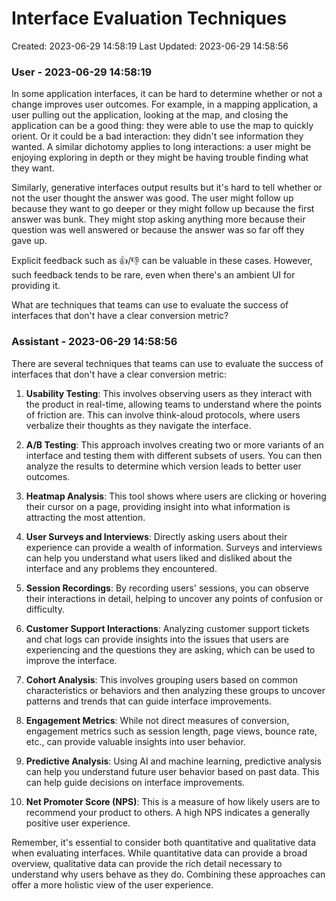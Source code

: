 # Interface Evaluation Techniques

Created: 2023-06-29 14:58:19
Last Updated: 2023-06-29 14:58:56

### User - 2023-06-29 14:58:19

In some application interfaces, it can be hard to determine whether or not a change improves user outcomes. For example, in a mapping application, a user pulling out the application, looking at the map, and closing the application can be a good thing: they were able to use the map to quickly orient. Or it could be a bad interaction: they didn't see information they wanted. A similar dichotomy applies to long interactions: a user might be enjoying exploring in depth or they might be having trouble finding what they want.

Similarly, generative interfaces output results but it's hard to tell whether or not the user thought the answer was good. The user might follow up because they want to go deeper or they might follow up because the first answer was bunk. They might stop asking anything more because their question was well answered or because the answer was so far off they gave up.

Explicit feedback such as 👍/👎 can be valuable in these cases. However, such feedback tends to be rare, even when there's an ambient UI for providing it.

What are techniques that teams can use to evaluate the success of interfaces that don't have a clear conversion metric? 

### Assistant - 2023-06-29 14:58:56

There are several techniques that teams can use to evaluate the success of interfaces that don't have a clear conversion metric:

1. **Usability Testing**: This involves observing users as they interact with the product in real-time, allowing teams to understand where the points of friction are. This can involve think-aloud protocols, where users verbalize their thoughts as they navigate the interface.

2. **A/B Testing**: This approach involves creating two or more variants of an interface and testing them with different subsets of users. You can then analyze the results to determine which version leads to better user outcomes.

3. **Heatmap Analysis**: This tool shows where users are clicking or hovering their cursor on a page, providing insight into what information is attracting the most attention.

4. **User Surveys and Interviews**: Directly asking users about their experience can provide a wealth of information. Surveys and interviews can help you understand what users liked and disliked about the interface and any problems they encountered.

5. **Session Recordings**: By recording users' sessions, you can observe their interactions in detail, helping to uncover any points of confusion or difficulty.

6. **Customer Support Interactions**: Analyzing customer support tickets and chat logs can provide insights into the issues that users are experiencing and the questions they are asking, which can be used to improve the interface.

7. **Cohort Analysis**: This involves grouping users based on common characteristics or behaviors and then analyzing these groups to uncover patterns and trends that can guide interface improvements.

8. **Engagement Metrics**: While not direct measures of conversion, engagement metrics such as session length, page views, bounce rate, etc., can provide valuable insights into user behavior.

9. **Predictive Analysis**: Using AI and machine learning, predictive analysis can help you understand future user behavior based on past data. This can help guide decisions on interface improvements.

10. **Net Promoter Score (NPS)**: This is a measure of how likely users are to recommend your product to others. A high NPS indicates a generally positive user experience.

Remember, it's essential to consider both quantitative and qualitative data when evaluating interfaces. While quantitative data can provide a broad overview, qualitative data can provide the rich detail necessary to understand why users behave as they do. Combining these approaches can offer a more holistic view of the user experience.


